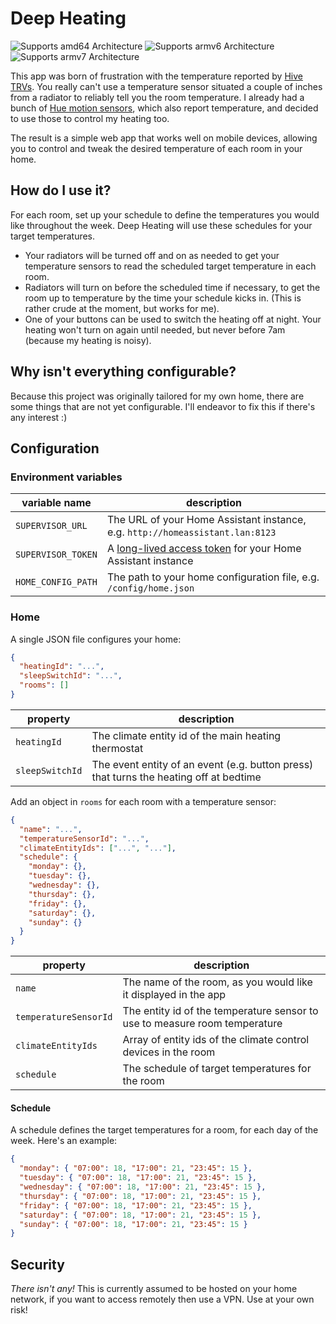 # Deep Heating

![Supports amd64 Architecture][amd64-shield]
![Supports armv6 Architecture][armv6-shield]
![Supports armv7 Architecture][armv7-shield]

This app was born of frustration with the temperature reported by
[Hive TRVs](https://www.hivehome.com/shop/smart-heating/hive-radiator-valve).
You really can't use a temperature sensor situated a couple of inches from a
radiator to reliably tell you the room temperature. I already had a bunch of
[Hue motion sensors](https://www.philips-hue.com/en-gb/p/hue-motion-sensor/8719514342125),
which also report temperature, and decided to use those to control my heating
too.

The result is a simple web app that works well on mobile devices, allowing you
to control and tweak the desired temperature of each room in your home.

## How do I use it?

For each room, set up your schedule to define the temperatures you would like
throughout the week. Deep Heating will use these schedules for your target
temperatures.

- Your radiators will be turned off and on as needed to get your temperature
  sensors to read the scheduled target temperature in each room.
- Radiators will turn on before the scheduled time if necessary, to get the room
  up to temperature by the time your schedule kicks in. (This is rather crude at
  the moment, but works for me).
- One of your buttons can be used to switch the heating off at night. Your
  heating won't turn on again until needed, but never before 7am (because my
  heating is noisy).

## Why isn't everything configurable?

Because this project was originally tailored for my own home, there are some
things that are not yet configurable. I'll endeavor to fix this if there's any
interest :)

## Configuration

### Environment variables

| variable name      | description                                                                                                                               |
| ------------------ | ----------------------------------------------------------------------------------------------------------------------------------------- |
| `SUPERVISOR_URL`   | The URL of your Home Assistant instance, e.g. `http://homeassistant.lan:8123`                                                             |
| `SUPERVISOR_TOKEN` | A [long-lived access token](https://developers.home-assistant.io/docs/auth_api/#long-lived-access-token) for your Home Assistant instance |
| `HOME_CONFIG_PATH` | The path to your home configuration file, e.g. `/config/home.json`                                                                        |

### Home

A single JSON file configures your home:

```json
{
  "heatingId": "...",
  "sleepSwitchId": "...",
  "rooms": []
}
```

| property        | description                                                                            |
| --------------- | -------------------------------------------------------------------------------------- |
| `heatingId`     | The climate entity id of the main heating thermostat                                   |
| `sleepSwitchId` | The event entity of an event (e.g. button press) that turns the heating off at bedtime |

Add an object in `rooms` for each room with a temperature sensor:

```json
{
  "name": "...",
  "temperatureSensorId": "...",
  "climateEntityIds": ["...", "..."],
  "schedule": {
    "monday": {},
    "tuesday": {},
    "wednesday": {},
    "thursday": {},
    "friday": {},
    "saturday": {},
    "sunday": {}
  }
}
```

| property              | description                                                                |
| --------------------- | -------------------------------------------------------------------------- |
| `name`                | The name of the room, as you would like it displayed in the app            |
| `temperatureSensorId` | The entity id of the temperature sensor to use to measure room temperature |
| `climateEntityIds`    | Array of entity ids of the climate control devices in the room             |
| `schedule`            | The schedule of target temperatures for the room                           |

#### Schedule

A schedule defines the target temperatures for a room, for each day of the week. Here's an example:

```json
{
  "monday": { "07:00": 18, "17:00": 21, "23:45": 15 },
  "tuesday": { "07:00": 18, "17:00": 21, "23:45": 15 },
  "wednesday": { "07:00": 18, "17:00": 21, "23:45": 15 },
  "thursday": { "07:00": 18, "17:00": 21, "23:45": 15 },
  "friday": { "07:00": 18, "17:00": 21, "23:45": 15 },
  "saturday": { "07:00": 18, "17:00": 21, "23:45": 15 },
  "sunday": { "07:00": 18, "17:00": 21, "23:45": 15 }
}
```

## Security

_There isn't any!_ This is currently assumed to be hosted on your home network,
if you want to access remotely then use a VPN. Use at your own risk!

[amd64-shield]: https://img.shields.io/badge/amd64-yes-green.svg
[armv6-shield]: https://img.shields.io/badge/armv6-yes-green.svg
[armv7-shield]: https://img.shields.io/badge/armv7-yes-green.svg
